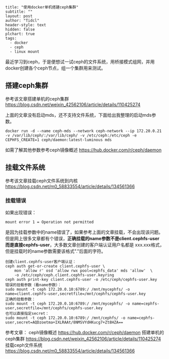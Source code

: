 ```
title: "使用docker单机搭建ceph集群"
subtitle: ""
layout: post
author: "Tidcl"
header-style: text
hidden: false
plchart: true
tags:
  - docker
  - ceph
  - linux mount
```



最近学习到ceph，于是便想试一试ceph的文件系统，用桥接模式组网，并用docker创建各个ceph节点，组一个集群用来测试。



## 搭建ceph集群

参考该文章搭建单机的ceph集群 https://blog.csdn.net/weixin_42562106/article/details/110425274 

上面的文章没有启动mds，还不支持文件系统，下面给出我整理的启动mds参数。

```shell
docker run -d --name ceph-mds --network ceph-network --ip 172.20.0.21 -v /var/lib/ceph/:/var/lib/ceph/ -v /etc/ceph:/etc/ceph -e CEPHFS_CREATE=1 ceph/daemon:latest-luminous mds
```

如需了解其他参数参考ceph镜像概述 https://hub.docker.com/r/ceph/daemon 

## 挂载文件系统

参考该文章挂载ceph文件系统到内核 https://blog.csdn.net/m0_58833554/article/details/134561366 

### 挂载错误

如果出现错误：

```shell
mount error 1 = Operation not permitted
```

是因为挂载参数中的name错误了，如果参考上面的文章挂载，不会出现该问题。但是网上很多文章都有个错误，**正确挂载的name参数不是client.cephfs-user 而是直接cephfs-user**，大多数文章创建的客户端认证用户名都是 xxx.xxx格式，但是挂载时的name参数需要该格式"."后面的字符。

```shell
创建client.cephfs-user客户端认证：
ceph auth get-or-create client.cephfs-user \
    mon 'allow r' osd 'allow rwx pool=cephfs_data' mds 'allow'  \
    -o /etc/ceph/ceph.client.cephfs-user.keyring
ceph auth print-key client.cephfs-user -o /etc/ceph/cephfs-user.key
错误的挂载参数（看name参数）：
sudo mount -t ceph 172.20.0.10:6789:/ /mnt/mycephfs/ -o name=client.cephfs-user,secretfile=/mnt/cephfs/cephfs-user.key
正确的挂载参数：
sudo mount -t ceph 172.20.0.10:6789:/ /mnt/mycephfs/ -o name=cephfs-user,secretfile=/mnt/cephfs/cephfs-user.key
也可以直接指定secret：
sudo mount -t ceph 172.20.0.10:6789:/ /mnt/cephfs/ -o name=cephfs-user,secret=AQDzoetma+IXLRAAt/8NMSVYdHKucg7+Zt8HZA==
```



参考文章：
ceph镜像概述 https://hub.docker.com/r/ceph/daemon 
搭建单机的ceph集群 https://blog.csdn.net/weixin_42562106/article/details/110425274
挂载ceph文件系统 https://blog.csdn.net/m0_58833554/article/details/134561366